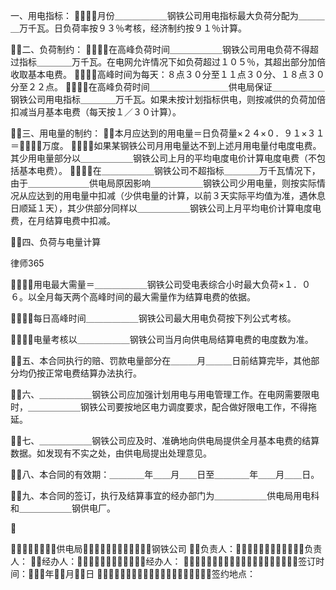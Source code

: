 
 一、用电指标：
＿＿月份＿＿＿＿＿＿钢铁公司用电指标最大负荷分配为＿＿＿＿万千瓦。日负荷率按９３％考核，经济制约按９１％计算。


二、负荷制约：
１．在高峰负荷时间＿＿＿＿＿＿钢铁公司用电负荷不得超过指标＿＿＿＿万千瓦。在电网允许情况下如负荷超过１０５％，其超出部分加倍收取基本电费。
２．高峰时间为每天：８点３０分至１１点３０分、１８点３０分至２２点。
３．在高峰负荷时间＿＿＿＿＿＿＿＿＿供电局保证＿＿＿＿＿＿钢铁公司用电指标＿＿＿＿万千瓦。如果未按计划指标供电，则按减供的负荷加倍扣减当月基本电费（每天按１／３０计算）。


三、用电量的制约：
本月应达到的用电量＝日负荷量×２４×０．９１×３１＝万度。
１．如果某钢铁公司月用电量达不到上述月用电量付电度电费。其少用电量部分以＿＿＿＿＿＿钢铁公司上月的平均电度电价计算电度电费（不包括基本电费）。
２．在＿＿＿＿＿＿钢铁公司不超指标＿＿＿＿万千瓦情况下，由于＿＿＿＿＿＿＿供电局原因影响＿＿＿＿＿＿钢铁公司少用电量，则按实际情况从应达到的用电量中扣减（少供电量的计算，以前３天实际平均值为准，遇休息日顺延１天），其少供部分同样以＿＿＿＿＿＿钢铁公司上月平均电价计算电度电费，在月结算电费中扣减。


四、负荷与电量计算




 
律师365






１．用电最大需量＝＿＿＿＿＿＿钢铁公司受电表综合小时最大负荷×１．０６。以全月每天两个高峰时间的最大需量作为结算电费的依据。

２．每日高峰时间＿＿＿＿＿＿钢铁公司最大用电负荷按下列公式考核。

３．电量考核以＿＿＿＿＿＿钢铁公司当月向供电局结算电费的电度数为准。





五、本合同执行的赔、罚款电量部分在＿＿＿月＿＿＿日前结算完毕，其他部分均仍按正常电费结算办法执行。





六、＿＿＿＿＿＿钢铁公司应加强计划用电与用电管理工作。在电网需要限电时，＿＿＿＿＿＿钢铁公司要按地区电力调度要求，配合做好限电工作，不得拖延。





七、＿＿＿＿＿＿钢铁公司应及时、准确地向供电局提供全月基本电费的结算数据。如发现有不实之处，由供电局提出处理意见。





八、本合同的有效期：＿＿＿＿年＿＿月＿＿日至＿＿＿＿年＿＿月＿＿日。





九、本合同的签订，执行及结算事宜的经办部门为＿＿＿＿＿＿供电局用电科和＿＿＿＿＿＿钢供电厂。



 


＿＿＿＿＿＿＿供电局＿＿＿＿＿＿钢铁公司
负责人：负责人：
经办人：经办人：
签订时间：年月日
签约地点：

 


 

 
 
 
 
 
  


  
 

  


  


  
 
 
 
 

